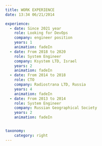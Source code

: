 ```yaml
---
title: WORK EXPERIENCE
date: 13:34 06/21/2014

experience:
  - date: Since 2021 year
    role: Looking for DevOps
    company: engineer position
    years: 1
    animation: fadeIn
  - date: From 2018 to 2020
    role: System Engineer
    company: Ksystem LTD, Israel
    years: 2
    animation: fadeIn
  - date: From 2014 to 2018
    role: CTO
    company: Radiostrana LTD, Russia
    years: 4
    animation: fadeIn
  - date: From 2013 to 2014
    role: System Engineer
    company: Russian Geographical Society
    years: 2
    animation: fadeIn


taxonomy:
    category: right
---
```

